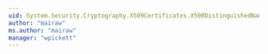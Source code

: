 ```yaml
---
uid: System.Security.Cryptography.X509Certificates.X500DistinguishedNameFlags
author: "mairaw"
ms.author: "mairaw"
manager: "wpickett"
---
```

